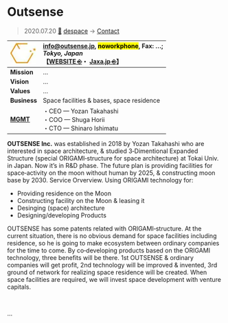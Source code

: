 # Outsense
> 2020.07.20 [🚀](../../index/index.md) [despace](../index.md) → [Contact](../contact.md)

|[![](../f/contact/o/outsense_logo1_thumb.webp)](../f/contact/o/outsense_logo1.webp)|<info@outsense.jp>, <mark>noworkphone</mark>, Fax: …;<br> *Tokyo, Japan*<br> 【[WEBSITE ⎆](https://www.outsense.jp/)・ [Jaxa.jp ⎆](https://aerospacebiz.jaxa.jp/en/spacecompany/outsense/)】|
|:-|:-|
|**Mission**|…|
|**Vision**|…|
|**Values**|…|
|**Business**|Space facilities & bases, space residence|
|**[MGMT](../mgmt.md)**|・CEO — Yozan Takahashi<br> ・COO — Shuga Horii<br> ・CTO — Shinaro Ishimatu|

**OUTSENSE Inc.** was established in 2018 by Yozan Takahashi who are interested in space architecture, & studied 3‑Dimentional Expanded Structure (special ORIGAMI‑structure for space architecture) at Tokai Univ. in Japan. Now it’s in R&D phase. The future plan is providing facilities for space‑activity on the moon without human by 2025, & constructing moon base by 2030. Service Orverview. Using ORIGAMI technology for:

   - Providing residence on the Moon
   - Constructing facility on the Moon & leasing it
   - Desinging (space) architecture
   - Designing/developing Products

OUTSENSE has some patents related with ORIGAMI‑structure. At the current situation, there is no obvious demand for space facilities including residence, so he is going to make ecosystem between ordinary companies for the time to come. By co‑developing products based on the ORIGAMI technology, three benefits will be there. 1st OUTSENSE & ordinary companies will get profit, 2nd technology will be improved & invented, 3rd ground of network for realizing space residence will be created. When space facilities are required, we will invest space development with venture capitals.

<p style="page-break-after:always"> </p>

…

